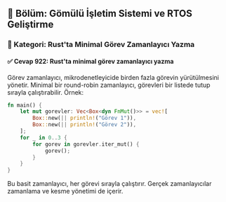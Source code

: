 ## 📘 Bölüm: Gömülü İşletim Sistemi ve RTOS Geliştirme
### 🔹 Kategori: Rust'ta Minimal Görev Zamanlayıcı Yazma
#### ✅ Cevap 922: Rust'ta minimal görev zamanlayıcı yazma

Görev zamanlayıcı, mikrodenetleyicide birden fazla görevin yürütülmesini yönetir. Minimal bir round-robin zamanlayıcı, görevleri bir listede tutup sırayla çalıştırabilir. Örnek:

```rust
fn main() {
    let mut gorevler: Vec<Box<dyn FnMut()>> = vec![
        Box::new(|| println!("Görev 1")),
        Box::new(|| println!("Görev 2")),
    ];
    for _ in 0..3 {
        for gorev in gorevler.iter_mut() {
            gorev();
        }
    }
}
```

Bu basit zamanlayıcı, her görevi sırayla çalıştırır. Gerçek zamanlayıcılar zamanlama ve kesme yönetimi de içerir.
